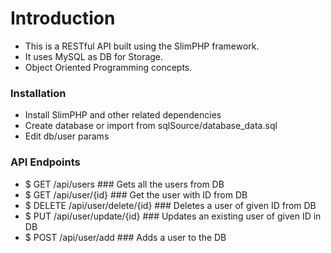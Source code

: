 # Introduction

* This is a RESTful API built using the SlimPHP framework. 
* It uses MySQL as DB for Storage.
* Object Oriented Programming concepts.

### Installation

* Install SlimPHP and other related dependencies
* Create database or import from sqlSource/database_data.sql
* Edit db/user params

### API Endpoints
* $ GET /api/users		### Gets all the users from DB 
* $ GET /api/user/{id}		### Get the user with ID from DB
* $ DELETE /api/user/delete/{id}		### Deletes a user of given ID from DB
* $ PUT /api/user/update/{id}		### Updates an existing user of given ID in DB
* $ POST /api/user/add		### Adds a user to the DB
